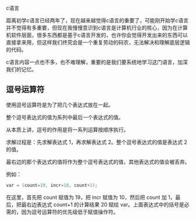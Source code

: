 c语言

距离初学c语言已经两年了，现在越来越觉得c语言的重要了，可能刚开始学c语言并不觉得有多重要，但现在我慢慢意识到c语言是计算机行业的核心，因为在计算机软件层面，很多东西都是基于c语言开发的，也许你会觉得开发出来的东西可以直接拿来用，但这样我们终究会是一个重复劳动的码农，无法解决和理解底层逻辑的代码。

c语言内容一点也不多，也不难理解，重要的是我们要系统地学习这门语言，加深我们的记忆。





## 逗号运算符

使用逗号运算符是为了把几个表达式放在一起。

整个逗号表达式的值为系列中最后一个表达式的值。

从本质上讲，逗号的作用是将一系列运算按顺序执行。



求解过程是：先求解表达式 1，再求解表达式 2。整个逗号表达式的值是表达式 2 的值。

最右边的那个表达式的值将作为整个逗号表达式的值，其他表达式的值会被丢弃。

例如：

```cpp
var = (count=19, incr=10, count+1);
```

在这里，首先把 count 赋值为 19，把 incr 赋值为 10，然后把 count 加 1，最后，把最右边表达式 count+1 的计算结果 20 赋给 var。上面表达式中的括号是必需的，因为逗号运算符的优先级低于赋值操作符。







